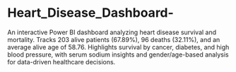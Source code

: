 # Heart_Disease_Dashboard-
An interactive Power BI dashboard analyzing heart disease survival and mortality. Tracks 203 alive patients (67.89%), 96 deaths (32.11%), and an average alive age of 58.76. Highlights survival by cancer, diabetes, and high blood pressure, with serum sodium insights and gender/age-based analysis for data-driven healthcare decisions.
